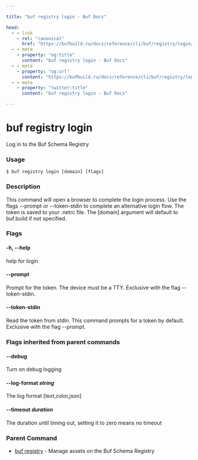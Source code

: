 ```yaml
---

title: "buf registry login - Buf Docs"

head:
  - - link
    - rel: "canonical"
      href: "https://bufbuild.ru/docs/reference/cli/buf/registry/login/"
  - - meta
    - property: "og:title"
      content: "buf registry login - Buf Docs"
  - - meta
    - property: "og:url"
      content: "https://bufbuild.ru/docs/reference/cli/buf/registry/login/"
  - - meta
    - property: "twitter:title"
      content: "buf registry login - Buf Docs"

---
```


# buf registry login

Log in to the Buf Schema Registry

### Usage

```console
$ buf registry login [domain] [flags]
```

### Description

This command will open a browser to complete the login process. Use the flags --prompt or --token-stdin to complete an alternative login flow. The token is saved to your .netrc file. The \[domain\] argument will default to buf.build if not specified.

### Flags

#### \-h, --help

help for login

#### \--prompt

Prompt for the token. The device must be a TTY. Exclusive with the flag --token-stdin.

#### \--token-stdin

Read the token from stdin. This command prompts for a token by default. Exclusive with the flag --prompt.

### Flags inherited from parent commands

#### \--debug

Turn on debug logging

#### \--log-format _string_

The log format \[text,color,json\]

#### \--timeout _duration_

The duration until timing out, setting it to zero means no timeout

### Parent Command

- [buf registry](../) - Manage assets on the Buf Schema Registry
